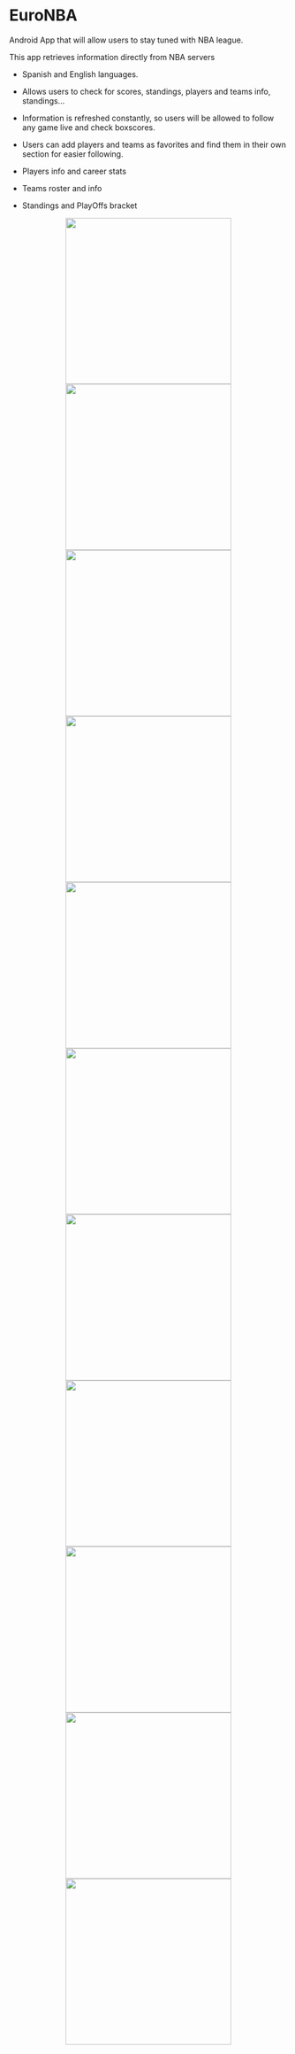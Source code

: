 # EuroNBA
Android App that will allow users to stay tuned with NBA league.

This app retrieves information directly from NBA servers

- Spanish and English languages.

- Allows users to check for scores, standings, players and teams info, standings...

- Information is refreshed constantly, so users will be allowed to follow any game live and check boxscores.

- Users can add players and teams as favorites and find them in their own section for easier following.

- Players info and career stats

- Teams roster and info

- Standings and PlayOffs bracket

<center>
<img src="https://user-images.githubusercontent.com/77646898/123550831-a258c380-d76f-11eb-9054-c677f8c108ab.png" width="300"> <img src="https://user-images.githubusercontent.com/77646898/123550843-abe22b80-d76f-11eb-81c1-5091993aa8f4.png" width="300"><img src="https://user-images.githubusercontent.com/77646898/123550845-af75b280-d76f-11eb-98ee-9871501f707f.png" width="300"><img src="https://user-images.githubusercontent.com/77646898/123550849-b3093980-d76f-11eb-93d1-1269755bb848.png" width="300"><img src="https://user-images.githubusercontent.com/77646898/123550851-b4d2fd00-d76f-11eb-8825-d90e1c13a45e.png" width="300"><img src="https://user-images.githubusercontent.com/77646898/123550853-b6042a00-d76f-11eb-9068-58c330ad16a0.png" width="300"><img src="https://user-images.githubusercontent.com/77646898/123550856-b8668400-d76f-11eb-8dfd-711205dbbeb9.png" width="300"><img src="https://user-images.githubusercontent.com/77646898/123550849-b3093980-d76f-11eb-93d1-1269755bb848.png" width="300"><img src="https://user-images.githubusercontent.com/77646898/123550862-bd2b3800-d76f-11eb-9d9b-e9f3b2b5d1e5.png" width="300"><img src="https://user-images.githubusercontent.com/77646898/123550865-c1efec00-d76f-11eb-8a32-37e68236cac9.png" width="300"><img src="https://user-images.githubusercontent.com/77646898/123550868-c3211900-d76f-11eb-8432-be1b216f478f.png" width="300">
  </center>

